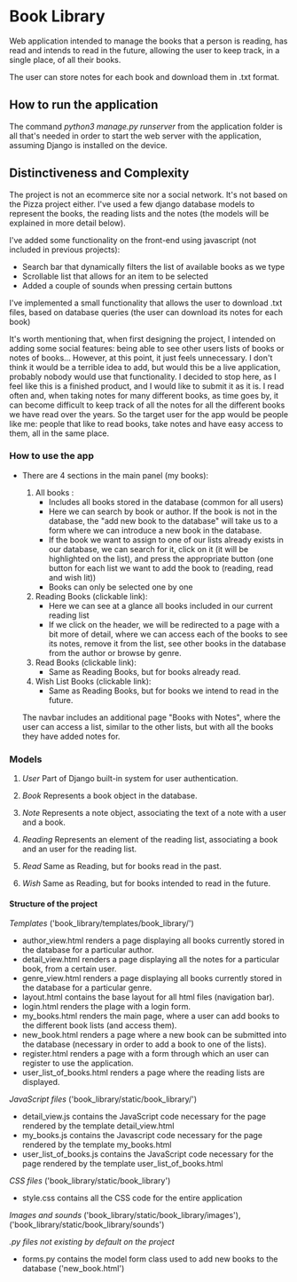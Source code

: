 # Book Library

Web application intended to manage the books that a person is reading, has read and intends to read in the future, allowing the user to keep track, in a single place,
of all their books. 

The user can store notes for each book and download them in .txt format.

## How to run the application

The command *python3 manage.py runserver* from the application folder is all that's needed in order to start the web server with the application, assuming Django is installed on the device.

## Distinctiveness and Complexity

The project is not an ecommerce site nor a social network. It's not based on the Pizza project either. I've used a few django database models to represent the books, the reading lists and the notes (the models will be explained in more detail below).

I've added some functionality on the front-end using javascript (not included in previous projects):

- Search bar that dynamically filters the list of available books as we type
- Scrollable list that allows for an item to be selected
- Added a couple of sounds when pressing certain buttons

I've implemented a small functionality that allows the user to download .txt files, based on database queries (the user can download its notes for each book)

It's worth mentioning that, when first designing the project, I intended on adding some social features: being able to see other users lists of books or notes of books...
However, at this point, it just feels unnecessary. I don't think it would be a terrible idea to add, but would this be a live application, probably nobody would use that functionality. I decided to stop here, as I feel like this is a finished product, and I would like to submit it as it is. I read often and, when taking notes for many different books, as time goes by, it can become difficult to keep track of all the notes for all the different books we have read over the years. So the target user for the app would be people like me: people that like to read books, take notes and have easy access to them, all in the same place.

### How to use the app
- There are 4 sections in the main panel (my books):
    1. All books :
        - Includes all books stored in the database (common for all users)
        - Here we can search by book or author. If the book is not in the database, the "add new book to the database" will take us to a form where we can introduce
        a new book in the database.
        - If the book we want to assign to one of our lists already exists in our database, we can search for it, click on it (it will be highlighted on the list),
        and press the appropriate button (one button for each list we want to add the book to (reading, read and wish lit))
        - Books can only be selected one by one
    2. Reading Books (clickable link):
        - Here we can see at a glance all books included in our current reading list
        - If we click on the header, we will be redirected to a page with a bit more of detail, where we can access each of the books to see its notes, remove it from the list, see other books in the database from the author or browse by genre.
    3. Read Books (clickable link):
        - Same as Reading Books, but for books already read.
    4. Wish List Books (clickable link):
        - Same as Reading Books, but for books we intend to read in the future.
    
    The navbar includes an additional page "Books with Notes", where the user can access a list, similar to the other lists, but with all the books they have added notes for.

### Models

1. *User* 
Part of Django built-in system for user authentication.

2. *Book*
Represents a book object in the database.

3. *Note*
Represents a note object, associating the text of a note with a user and a book.

4. *Reading*
Represents an element of the reading list, associating a book and an user for the reading list.

5. *Read*
Same as Reading, but for books read in the past.

6. *Wish*
Same as Reading, but for books intended to read in the future.


#### Structure of the project

*Templates* ('book_library/templates/book_library/')

- author_view.html renders a page displaying all books currently stored in the database for a particular author.
- detail_view.html renders a page displaying all the notes for a particular book, from a certain user.
- genre_view.html renders a page displaying all books currently stored in the database for a particular genre.
- layout.html contains the base layout for all html files (navigation bar).
- login.html renders the plage with a login form.
- my_books.html renders the main page, where a user can add books to the different book lists (and access them).
- new_book.html renders a page where a new book can be submitted into the database (necessary in order to add a book to one of the lists).
- register.html renders a page with a form through which an user can register to use the application.
- user_list_of_books.html renders a page where the reading lists are displayed.

*JavaScript files* ('book_library/static/book_library/')

- detail_view.js contains the JavaScript code necessary for the page rendered by the template detail_view.html
- my_books.js contains the Javascript code necessary for the page rendered by the template my_books.html
- user_list_of_books.js contains the JavaScript code necessary for the page rendered by the template user_list_of_books.html

*CSS files* ('book_library/static/book_library')

- style.css contains all the CSS code for the entire application

*Images and sounds* ('book_library/static/book_library/images'), ('book_library/static/book_library/sounds')

*.py files not existing by default on the project*

- forms.py contains the model form class used to add new books to the database ('new_book.html')
